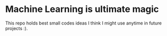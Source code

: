 # Machine Learning is ultimate magic
This repo holds best small codes ideas I think I might use anytime in future projects :).

